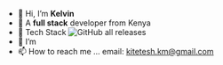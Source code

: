 - 👋 Hi, I’m **Kelvin**
- 👀 A __full stack__ developer from Kenya
- 🌱 Tech Stack ![GitHub all releases](https://img.shields.io/github/downloads/{username}/{repo-name}/total)
- 💞️ I’m 
- 📫 How to reach me ... email: kitetesh.km@gmail.com

<!---
Kootech/Kootech is a ✨ special ✨ repository because its `README.md` (this file) appears on your GitHub profile.
You can click the Preview link to take a look at your changes.
--->
